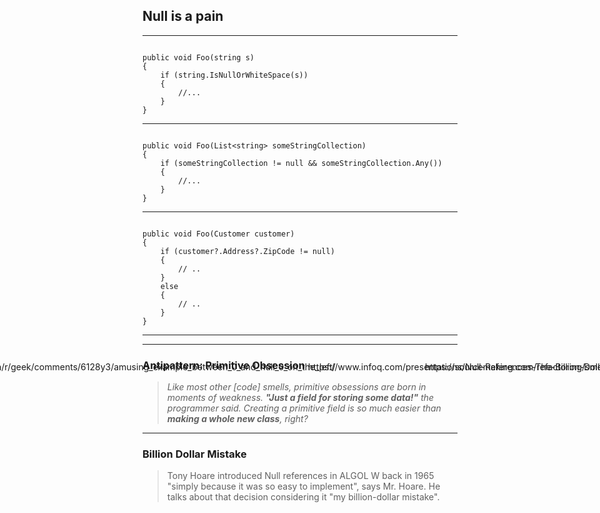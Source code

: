 ## Null is a pain

----

<pre><code data-noescape data-trim class="lang-csharp hljs">
public void Foo(<span class="highlightcode">string s</span>)
{
    if (string.IsNullOrWhiteSpace(s))
    {
        //...
    }
}
</code></pre>

----

<pre><code data-noescape data-trim class="lang-csharp hljs">
public void Foo(<span class="highlightcode">List&lt;string&gt; someStringCollection</span>)
{
    if (someStringCollection != null && someStringCollection.Any())
    {
        //...
    }
}
</code></pre>

----

<pre><code data-noescape data-trim class="lang-csharp hljs">
public void Foo(<span class="highlightcode">Customer customer</span>)
{
    if (customer?.Address?.ZipCode != null)
    {
        // ..
    }
    else
    {
        // ..
    }
}
</code></pre>

----

<!-- .slide: data-background="images/null-vs-empty_3370lkxk56ny.jpg" -->

<div style="position: absolute; top: 630px; left: -16%;">
  <p class="img-src-plain">https://www.reddit.com/r/geek/comments/6128y3/amusing_example_between_0_and_null_0_on_the_left/</p>
</div>


----

### Antipattern: Primitive Obsession

> *Like most other [code] smells, primitive obsessions are born in moments of weakness. **"Just a field for storing some data!"** the programmer said. Creating a primitive field is so much easier than **making a whole new class**, right?*

<div style="position: absolute; top: 630px; right: -16%;">
  <p class="img-src-plain">https://sourcemaking.com/refactoring/smells/primitive-obsession</p>
</div>

----

### Billion Dollar Mistake

> Tony Hoare introduced Null references in ALGOL W back in 1965 "simply because it was so easy to implement", says Mr. Hoare. He talks about that decision considering it "my billion-dollar mistake".

<div style="position: absolute; top: 630px; right: -16%;">
  <p class="img-src-plain">https://www.infoq.com/presentations/Null-References-The-Billion-Dollar-Mistake-Tony-Hoare</p>
</div>


